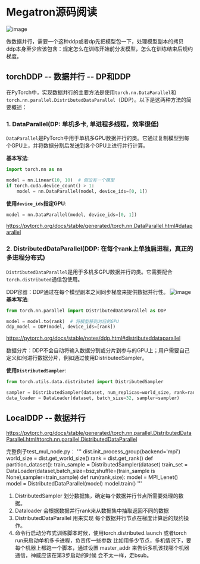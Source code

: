# Megatron源码阅读
![image](https://github.com/user-attachments/assets/7a66d2d5-94a5-4587-a021-dd4905b671c5)

做数据并行，需要一个这种ddp或者dp先把模型包一下，处理模型副本的拷贝
ddp本身至少应该包含：规定怎么在训练开始前分发模型，怎么在训练结束后规约梯度。

## torchDDP -- 数据并行 -- DP和DDP
在PyTorch中，实现数据并行的主要方法是使用`torch.nn.DataParallel`和`torch.nn.parallel.DistributedDataParallel`（DDP）。以下是这两种方法的简要概述：

### 1. DataParallel(DP: 单机多卡, 单进程多线程，效率很低)
`DataParallel`是PyTorch中用于单机多GPU数据并行的类。它通过复制模型到每个GPU上，并将数据分割后发送到各个GPU上进行并行计算。

**基本写法**:

```python
import torch.nn as nn

model = nn.Linear(10, 10)  # 假设有一个模型
if torch.cuda.device_count() > 1:
    model = nn.DataParallel(model, device_ids=[0, 1])
```

**使用`device_ids`指定GPU**:
```python
model = nn.DataParallel(model, device_ids=[0, 1])
```
https://pytorch.org/docs/stable/generated/torch.nn.DataParallel.html#dataparallel

### 2. DistributedDataParallel(DDP: 在每个rank上单独启进程，真正的多进程分布式)
`DistributedDataParallel`是用于多机多GPU数据并行的类。它需要配合`torch.distributed`通信包使用。

DDP容器：DDP通过在每个模型副本之间同步梯度来提供数据并行性。
![image](https://github.com/user-attachments/assets/25249b2d-3f46-4824-ab74-710f84cb11bf)
**基本写法**:
```python
from torch.nn.parallel import DistributedDataParallel as DDP

model = model.to(rank)  # 将模型移到对应的GPU
ddp_model = DDP(model, device_ids=[rank])
```
https://pytorch.org/docs/stable/notes/ddp.html#distributeddataparallel


数据分片：DDP不会自动将输入数据分割或分片到参与的GPU上；用户需要自己定义如何进行数据分片，例如通过使用DistributedSampler。

**使用`DistributedSampler`**:
```python
from torch.utils.data.distributed import DistributedSampler

sampler = DistributedSampler(dataset, num_replicas=world_size, rank=rank)
data_loader = DataLoader(dataset, batch_size=32, sampler=sampler)
```
## LocalDDP -- 数据并行

https://pytorch.org/docs/stable/generated/torch.nn.parallel.DistributedDataParallel.html#torch.nn.parallel.DistributedDataParallel

完整例子test_mul_node.py：
'''
        dist.init_process_group(backend='mpi')
        world_size = dist.get_world_size()
        rank = dist.get_rank()
        def partition_dataset():
                train_sample = DistributedSampler(dataset)
                train_set = DataLoader(dataset,batch_size=bsz,shuffle=(train_sample is
                                     None),sampler=train_sample)
        def run(rank,size):
                model = MPI_Lenet()
                model = DistributedDataParallel(model)
                model.train()
'''
1. DistributedSampler 划分数据集，确定每个数据并行节点所需要处理的数据。
2. Dataloader 会根据数据并行rank来从数据集中抽取返回不同的数据
3. DistributedDataParallel  用来实现 每个数据并行节点在梯度计算后的规约操作。
4. 命令行启动分布式训练脚本时候，使用torch.distributed.launch 或者torch run来启动单机多卡进程，负责传一些参数 比如用多少节点，多机情况下，要每个机器上都跑一个脚本，通过设置 master_addr 来告诉多机该找哪个机器通信，神威应该在第3步启动的时候 会不太一样，走bsub。
